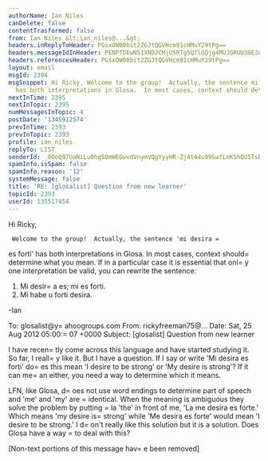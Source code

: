 ```yaml
---
authorName: Ian Niles
canDelete: false
contentTrasformed: false
from: Ian Niles &lt;ian_niles@...&gt;
headers.inReplyToHeader: PGsxOW00bit2ZGJtQGVHcm91cHMuY29tPg==
headers.messageIdInHeader: PENPTDEwNS1XNDJCMjU5RTg5QTlGQjg4MUJGRUU3OEJCQzBAcGh4LmdibD4=
headers.referencesHeader: PGsxOW00bit2ZGJtQGVHcm91cHMuY29tPg==
layout: email
msgId: 2394
msgSnippet: Hi Ricky, Welcome to the group!  Actually, the sentence mi desira es forti
  has both interpretations in Glosa.  In most cases, context should determine what
nextInTime: 2395
nextInTopic: 2395
numMessagesInTopic: 4
postDate: '1345912574'
prevInTime: 2393
prevInTopic: 2393
profile: ian_niles
replyTo: LIST
senderId: _0OoQ97UaNiLu0hq5OmWEGwvdVnymVQgYyyHR-Zj4tA4u99SwfLnKShQU5TsDutn7DwqHjA9Ty0fXKpOAuv5tE4QDi5oP0wg
spamInfo.isSpam: false
spamInfo.reason: '12'
systemMessage: false
title: 'RE: [glosalist] Question from new learner'
topicId: 2393
userId: 135517454
---
```



Hi Ricky,
 
     Welcome to the group!  Actually, the sentence 'mi desira =
es forti' has both interpretations in Glosa.  In most cases, context should=
 determine what you mean.  If in a particular case it is essential that onl=
y one interpretation be valid, you can rewrite the sentence:
 
1.  Mi desir=
a es; mi es forti.
2.  Mi habe u forti desira.
 
-Ian

 



To: glosalist@y=
ahoogroups.com
From: rickyfreeman75@...
Date: Sat, 25 Aug 2012 05:00:=
07 +0000
Subject: [glosalist] Question from new learner

  



I have recen=
tly come across this language and have started studying it. So far, I reall=
y like it. But I have a question. If I say or write 'Mi desira es forti' do=
es this mean 'I desire to be strong' or 'My desire is strong'? If it can me=
an either, you need a way to determine which it means. 

LFN, like Glosa, d=
oes not use word endings to determine part of speech and 'me' and 'my' are =
identical. When the meaning is ambiguous they solve the problem by putting =
la 'the' in front of me, 'La me desira es forte.' Which means 'my desire is=
 strong' while 'Me desira es forte' would mean 'I desire to be strong.' I d=
on't really like this solution but it is a solution. Does Glosa have a way =
to deal with this?




 		 	   		  

[Non-text portions of this message hav=
e been removed]


